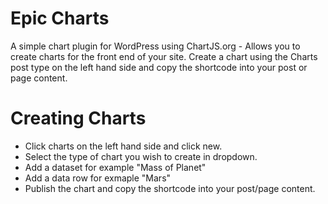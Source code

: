 # Epic Charts
A simple chart plugin for WordPress using ChartJS.org - Allows you to create charts for the front end of your site. Create a chart using the Charts post type on the left hand side and copy the shortcode into your post or page content.

# Creating Charts
- Click charts on the left hand side and click new.
- Select the type of chart you wish to create in dropdown.
- Add a dataset for example "Mass of Planet"
- Add a data row for exmaple "Mars"
- Publish the chart and copy the shortcode into your post/page content.
